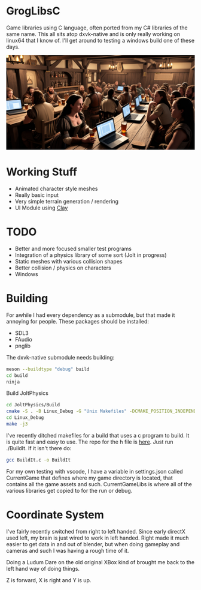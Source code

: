 # GrogLibsC
Game libraries using C language, often ported from my C# libraries of the same name.  This all sits atop dxvk-native and is only really working on linux64 that I know of.  I'll get around to testing a windows build one of these days.

![alt text](https://github.com/Kharzette/MiscMedia/blob/master/GrogLibsC.png?raw=true "Groggy")

# Working Stuff
- Animated character style meshes
- Really basic input
- Very simple terrain generation / rendering
- UI Module using [Clay](https://github.com/nicbarker/clay)

# TODO
- Better and more focused smaller test programs
- Integration of a physics library of some sort (Jolt in progress)
- Static meshes with various collision shapes
- Better collision / physics on characters
- Windows

# Building
For awhile I had every dependency as a submodule, but that made it annoying for people.  These packages should be installed:
- SDL3
- FAudio
- pnglib

The dxvk-native submodule needs building:
```bash
meson --buildtype "debug" build
cd build
ninja
```

Build JoltPhysics
```bash
cd JoltPhysics/Build
cmake -S . -B Linux_Debug -G "Unix Makefiles" -DCMAKE_POSITION_INDEPENDENT_CODE=ON -DCMAKE_BUILD_TYPE=Debug -DCMAKE_CXX_COMPILER=g++
cd Linux_Debug
make -j3
```

I've recently ditched makefiles for a build that uses a c program to build.  It is quite fast and easy to use.  The repo for the h file is [here](https://github.com/tsoding/nob.h).  Just run ./BuildIt.  If it isn't there do:
```bash
gcc BuildIt.c -o BuildIt
```

For my own testing with vscode, I have a variable in settings.json called CurrentGame that defines where my game directory is located, that contains all the game assets and such.  CurrentGameLibs is where all of the various libraries get copied to for the run or debug.

# Coordinate System
I've fairly recently switched from right to left handed.  Since early directX used left, my brain is just wired to work in left handed.  Right made it much easier to get data in and out of blender, but when doing gameplay and cameras and such I was having a rough time of it.

Doing a Ludum Dare on the old original XBox kind of brought me back to the left hand way of doing things.

Z is forward, X is right and Y is up.
